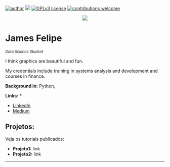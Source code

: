[![author](https://img.shields.io/badge/author-jamesfelipe-red.svg)](https://www.linkedin.com/in/james-felipe-6a4a2a1a7) [![](https://img.shields.io/badge/python-3.10+-blue.svg)](https://www.python.org/downloads/release/python-365/) [![GPLv3 license](https://img.shields.io/badge/License-GPLv3-blue.svg)](http://perso.crans.org/besson/LICENSE.html) [![contributions welcome](https://img.shields.io/badge/contributions-welcome-brightgreen.svg?style=flat)](https://github.com/carlosfab/data_science/issues)

<p align="center">
  <img src="banner.png" >
</p>

# James Felipe
<sub>*Data Science Student*</sub>

I think graphics are beautiful and fun.

My credentials include training in systems analysis and development and courses in finance.

**Background in:** Python,

**Links:**
*
* [LinkedIn](https://www.linkedin.com/in/james-felipe-6a4a2a1a7)
* [Medium](https://www.medium.com)


## Projetos:
Veja os tutoriais publicados:

* **Projeto1:** link
* **Projeto2:** link

---




